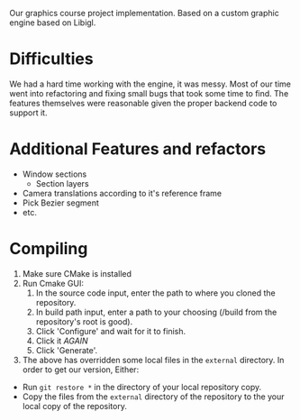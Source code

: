 Our graphics course project implementation.
Based on a custom graphic engine based on Libigl.

# Difficulties
We had a hard time working with the engine, it was messy. Most of our time went into refactoring and fixing small bugs that took some time to find.
The features themselves were reasonable given the proper backend code to support it.

# Additional Features and refactors
* Window sections
  * Section layers
* Camera translations according to it's reference frame
* Pick Bezier segment
* etc.

# Compiling
1. Make sure CMake is installed
2. Run Cmake GUI:
   1. In the source code input, enter the path to where you cloned the repository.
   2. In build path input, enter a path to your choosing (/build from the repository's root is good).
   3. Click 'Configure' and wait for it to finish.
   4. Click it *AGAIN*
   5. Click 'Generate'.
3. The above has overridden some local files in the `external` directory. In order to get our version, Either:
  * Run `git restore *` in the directory of your local repository copy.
  * Copy the files from the `external` directory of the repository to the your local copy of the repository.
